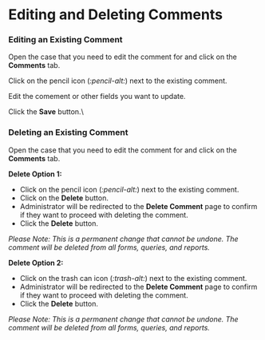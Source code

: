 # Editing and Deleting Comments

### Editing an Existing Comment

Open the case that you need to edit the comment for and click on the **Comments** tab.

Click on the pencil icon (<i class="fa-pencil-alt">:pencil-alt:</i>) next to the existing comment.

Edit the comement or other fields you want to update.

Click the **Save** button.\


### Deleting an Existing Comment

Open the case that you need to edit the comment for and click on the **Comments** tab.

**Delete Option 1:**

* Click on the pencil icon (<i class="fa-pencil-alt">:pencil-alt:</i>) next to the existing comment.
* Click on the **Delete** button.
* Administrator will be redirected to the **Delete Comment** page to confirm if they want to proceed with deleting the comment.
* Click the **Delete** button.

_Please Note: This is a permanent change that cannot be undone. The comment will be deleted from all forms, queries, and reports._

**Delete Option 2:**

* Click on the trash can icon (<i class="fa-trash-alt">:trash-alt:</i>) next to the existing comment.
* Administrator will be redirected to the **Delete Comment** page to confirm if they want to proceed with deleting the comment.
* Click the **Delete** button.

_Please Note: This is a permanent change that cannot be undone. The comment will be deleted from all forms, queries, and reports._
